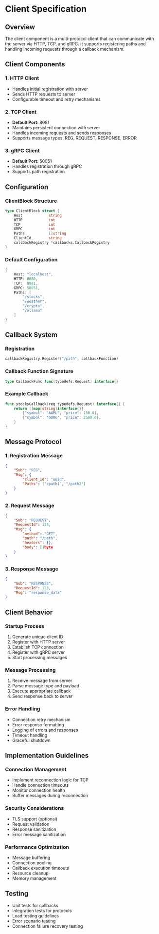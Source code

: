 # Client Specification

## Overview
The client component is a multi-protocol client that can communicate with the server via HTTP, TCP, and gRPC. It supports registering paths and handling incoming requests through a callback mechanism.

## Client Components

### 1. HTTP Client
- Handles initial registration with server
- Sends HTTP requests to server
- Configurable timeout and retry mechanisms

### 2. TCP Client
- **Default Port**: 8081
- Maintains persistent connection with server
- Handles incoming requests and sends responses
- Supports message types: REG, REQUEST, RESPONSE, ERROR

### 3. gRPC Client
- **Default Port**: 50051
- Handles registration through gRPC
- Supports path registration

## Configuration

### ClientBlock Structure
```go
type ClientBlock struct {
    Host            string
    HTTP            int
    TCP             int
    GRPC            int
    Paths           []string
    ClientId        string
    callbackRegistry *callbacks.CallbackRegistry
}
```

### Default Configuration
```go
{
    Host: "localhost",
    HTTP: 8080,
    TCP:  8081,
    GRPC: 50051,
    Paths: [
        "/stocks",
        "/weather",
        "/crypto",
        "/ollama"
    ]
}
```

## Callback System

### Registration
```go
callbackRegistry.Register("/path", callbackFunction)
```

### Callback Function Signature
```go
type CallbackFunc func(typedefs.Request) interface{}
```

### Example Callback
```go
func stocksCallback(req typedefs.Request) interface{} {
    return []map[string]interface{}{
        {"symbol": "AAPL", "price": 150.0},
        {"symbol": "GOOG", "price": 2500.0},
    }
}
```

## Message Protocol

### 1. Registration Message
```json
{
    "Sub": "REG",
    "Msg": {
        "client_id": "uuid",
        "Paths": ["/path1", "/path2"]
    }
}
```

### 2. Request Message
```json
{
    "Sub": "REQUEST",
    "RequestId": 123,
    "Msg": {
        "method": "GET",
        "path": "/path",
        "headers": {},
        "body": []byte
    }
}
```

### 3. Response Message
```json
{
    "Sub": "RESPONSE",
    "RequestId": 123,
    "Msg": "response_data"
}
```

## Client Behavior

### Startup Process
1. Generate unique client ID
2. Register with HTTP server
3. Establish TCP connection
4. Register with gRPC server
5. Start processing messages

### Message Processing
1. Receive message from server
2. Parse message type and payload
3. Execute appropriate callback
4. Send response back to server

### Error Handling
- Connection retry mechanism
- Error response formatting
- Logging of errors and responses
- Timeout handling
- Graceful shutdown

## Implementation Guidelines

### Connection Management
- Implement reconnection logic for TCP
- Handle connection timeouts
- Monitor connection health
- Buffer messages during reconnection

### Security Considerations
- TLS support (optional)
- Request validation
- Response sanitization
- Error message sanitization

### Performance Optimization
- Message buffering
- Connection pooling
- Callback execution timeouts
- Resource cleanup
- Memory management

## Testing
- Unit tests for callbacks
- Integration tests for protocols
- Load testing guidelines
- Error scenario testing
- Connection failure recovery testing
